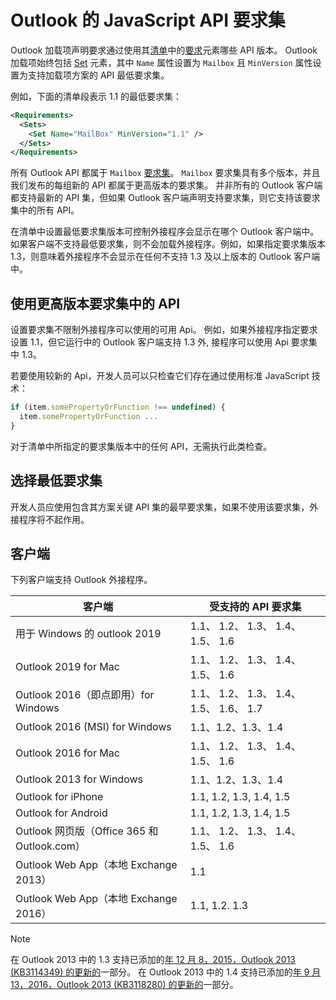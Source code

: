 # <a name="outlook-javascript-api-requirement-sets"></a>Outlook 的 JavaScript API 要求集

Outlook 加载项声明要求通过使用其[清单](https://docs.microsoft.com/office/dev/add-ins/develop/add-in-manifests)中的[要求](/javascript/office/manifest/requirements)元素哪些 API 版本。 Outlook 加载项始终包括 [Set](/javascript/office/manifest/set) 元素，其中 `Name` 属性设置为 `Mailbox` 且 `MinVersion` 属性设置为支持加载项方案的 API 最低要求集。

例如，下面的清单段表示 1.1 的最低要求集：

```xml
<Requirements>
  <Sets>
    <Set Name="MailBox" MinVersion="1.1" />
  </Sets>
</Requirements>
```

所有 Outlook API 都属于 `Mailbox` [要求集](https://docs.microsoft.com/office/dev/add-ins/develop/specify-office-hosts-and-api-requirements)。 `Mailbox` 要求集具有多个版本，并且我们发布的每组新的 API 都属于更高版本的要求集。 并非所有的 Outlook 客户端都支持最新的 API 集，但如果 Outlook 客户端声明支持要求集，则它支持该要求集中的所有 API。

在清单中设置最低要求集版本可控制外接程序会显示在哪个 Outlook 客户端中。如果客户端不支持最低要求集，则不会加载外接程序。例如，如果指定要求集版本 1.3，则意味着外接程序不会显示在任何不支持 1.3 及以上版本的 Outlook 客户端中。

## <a name="using-apis-from-later-requirement-sets"></a>使用更高版本要求集中的 API

设置要求集不限制外接程序可以使用的可用 Api。 例如，如果外接程序指定要求设置 1.1，但它运行中的 Outlook 客户端支持 1.3 外, 接程序可以使用 Api 要求集中 1.3。

若要使用较新的 Api，开发人员可以只检查它们存在通过使用标准 JavaScript 技术：

```js
if (item.somePropertyOrFunction !== undefined) {
  item.somePropertyOrFunction ...
}
```

对于清单中所指定的要求集版本中的任何 API，无需执行此类检查。

## <a name="choosing-a-minimum-requirement-set"></a>选择最低要求集

开发人员应使用包含其方案关键 API 集的最早要求集，如果不使用该要求集，外接程序将不起作用。

## <a name="clients"></a>客户端

下列客户端支持 Outlook 外接程序。

| 客户端 | 受支持的 API 要求集 |
| --- | --- |
| 用于 Windows 的 outlook 2019 | 1.1、 1.2、 1.3、 1.4、 1.5、 1.6 |
| Outlook 2019 for Mac | 1.1、 1.2、 1.3、 1.4、 1.5、 1.6 |
| Outlook 2016（即点即用）for Windows | 1.1、 1.2、 1.3、 1.4、 1.5、 1.6、 1.7 |
| Outlook 2016 (MSI) for Windows | 1.1、1.2、1.3、1.4 |
| Outlook 2016 for Mac | 1.1、 1.2、 1.3、 1.4、 1.5、 1.6 |
| Outlook 2013 for Windows | 1.1、1.2、1.3、1.4 |
| Outlook for iPhone | 1.1, 1.2, 1.3, 1.4, 1.5 |
| Outlook for Android | 1.1, 1.2, 1.3, 1.4, 1.5 |
| Outlook 网页版（Office 365 和 Outlook.com） | 1.1、 1.2、 1.3、 1.4、 1.5、 1.6 |
| Outlook Web App（本地 Exchange 2013） | 1.1 |
| Outlook Web App（本地 Exchange 2016） | 1.1, 1.2. 1.3 |

> [!NOTE]
> 在 Outlook 2013 中的 1.3 支持已添加的[年 12 月 8，2015，Outlook 2013 (KB3114349) 的更新的](https://support.microsoft.com/kb/3114349)一部分。 在 Outlook 2013 中的 1.4 支持已添加的[年 9 月 13，2016，Outlook 2013 (KB3118280) 的更新的](https://support.microsoft.com/help/3118280)一部分。
